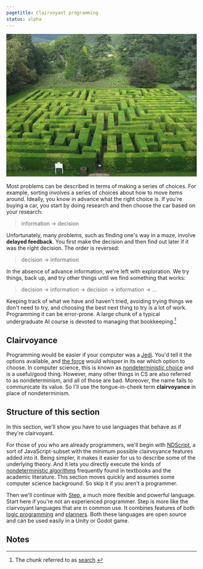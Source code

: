 ```yaml
---
pagetitle: Clairvoyant programming
status: alpha
---
```

![Traquair House Maze, from Wikipedia](Traquair_House_Maze.jpg)

Most problems can be described in terms of making a series of choices.  For example, sorting involves a series of choices about how to move items around.  Ideally, you know in advance what the right choice is.  If you're buying a car, you start by doing research and then choose the car based on your research:

> information → decision

Unfortunately, many problems, such as finding one's way in a maze, involve **delayed feedback**.  You first make the decision and then find out later if it was the right decision.  The order is reversed:

> decision → information

In the absence of advance information, we're left with exploration. We try things, back up, and try other things until we find something that works:

> decision → information → decision → information → ...

Keeping track of what we have and haven't tried, avoiding trying things we don't need to try, and choosing the best next thing to try is a lot of work.  Programming it can be error-prone.  A large chunk of a typical undergraduate AI course is devoted to managing that bookkeeping.[^1]

## Clairvoyance

Programming would be easier if your computer was a [Jedi](wiki:Jedi).  You'd tell it the options available, and [the force](wiki:The_Force) would whisper in its ear which option to choose.  In computer science, this is known as [nondeterministic choice](wiki:Nondeterministic_Programming) and is a useful/good thing.  However, many other things in CS are also referred to as nondeterminism, and all of those are bad.  Moreover, the name fails to communicate its value.  So I'll use the tongue-in-cheek term **clairvoyance** in place of nondeterminism.

## Structure of this section

In this section, we'll show you have to use languages that behave as if they're clairvoyant.

For those of you who are already programmers, we'll begin with [NDScript](ndscript), a sort of JavaScript-subset with the minimum possible clairvoyance features added into it.  Being simpler, it makes it easier for us to describe some of the underlying theory.  And it lets you directly execute the kinds of [nondeterministic algorithms](wiki:nondeterministic_algorithm) frequently found in textbooks and the academic literature.  This section moves quickly and assumes some computer science background.  So skip it if you aren't a programmer.

Then we'll continue with [Step](the_step_language), a much more flexible and powerful language.  Start here if you're not an experienced programmer.  Step is more like the clairvoyant languages that are in common use.  It combines features of both [logic programming](wiki:logic_programming) and [planners](wiki:hierarchical_task_network).  Both these languages are open source and can be used easily in a Unity or Godot game.

## Notes

[^1]: The chunk referred to as [search](wiki:Search_algorithm).
